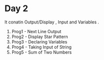 <h1>Day 2</h1>
<p>It conatin Output/Display , Input and Variables .</p>
<ol>
  <li>Prog1 - Next Line Output</li>
  <li>Prog2 - Display Star Pattern</li>
  <li>Prog3 - Declaring Variables</li>
  <li>Prog4 - Taking Input of String</li>
  <li>Prog5 - Sum of Two Numbers</li>
</ol>
